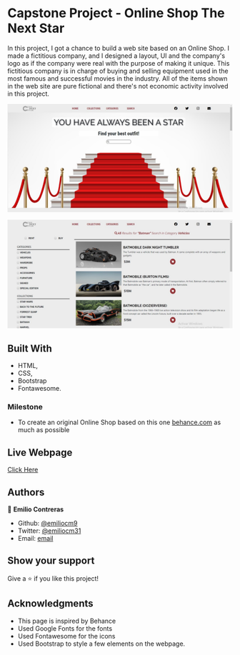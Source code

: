 #  Capstone Project - Online Shop The Next Star
In this project, I got a chance to build a web site based on an Online Shop. I made a fictitious company, and I designed a layout, UI and the company's logo as if the company were real with the purpose of making it unique. 
This fictitious company is in charge of buying and selling equipment used in the most famous and successful movies in the industry. All of the items shown in the web site are pure fictional and there's not economic activity involved in this project.

![PROJECT: design made by Emilio Contreras](https://github.com/emiliocm9/Capstone-Online-Shop/blob/features/img/ProjectSS1.jpg)

![PROJECT: design made by Emilio Contreras](https://github.com/emiliocm9/Capstone-Online-Shop/blob/features/img/ProjectSS2.jpg)

## Built With

- HTML,
- CSS,
- Bootstrap
- Fontawesome.


### Milestone

- To create an original Online Shop based on this one [behance.com](https://www.behance.net/gallery/24796463/ZATTIX) as much as possible

## Live Webpage

[Click Here](https://rawcdn.githack.com/emiliocm9/Capstone-Online-Shop/c460b8efd65d5d3395733822c65fcf885da820ea/index.html)

## Authors

👤 **Emilio Contreras**

- Github: [@emiliocm9](https://github.com/emiliocm9)
- Twitter: [@emiliocm31](https://twitter.com/emiliocm31)
- Email: [email](emilio.contreras97@gmail.com)

## Show your support

Give a ⭐️ if you like this project!

## Acknowledgments

- This page is inspired by Behance
- Used Google Fonts for the fonts
- Used Fontawesome for the icons
- Used Bootstrap to style a few elements on the webpage. 
